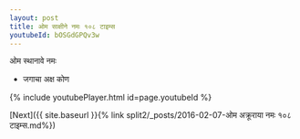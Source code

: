 ```yaml
---
layout: post
title: ओम साक्षीने नमः १०८ टाइम्स
youtubeId: bOSGdGPQv3w
---
```

 
 
 ओम स्थानावे नमः  
 
 -  जगाचा अक्ष कोण 
 
  
 
  
 
 
 
 
 
 


{% include youtubePlayer.html id=page.youtubeId %}
 
[Next]({{ site.baseurl }}{% link  split2/_posts/2016-02-07-ओम अक्रूराया नमः १०८ टाइम्स.md%})
 

